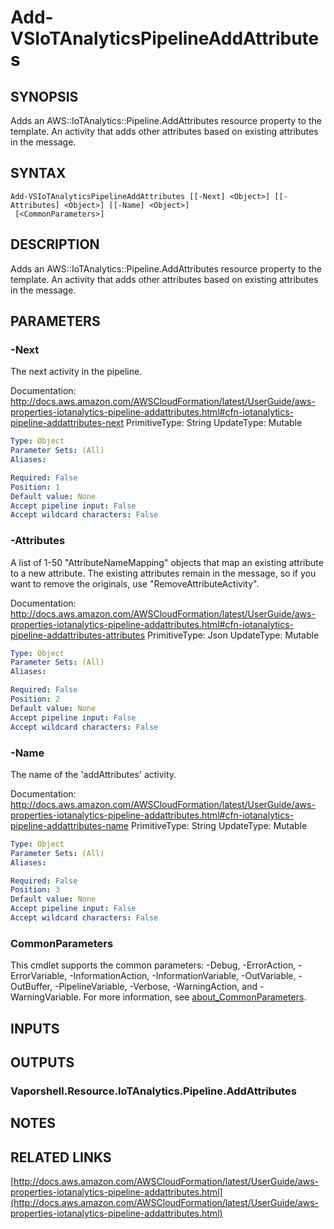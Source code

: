 # Add-VSIoTAnalyticsPipelineAddAttributes

## SYNOPSIS
Adds an AWS::IoTAnalytics::Pipeline.AddAttributes resource property to the template.
An activity that adds other attributes based on existing attributes in the message.

## SYNTAX

```
Add-VSIoTAnalyticsPipelineAddAttributes [[-Next] <Object>] [[-Attributes] <Object>] [[-Name] <Object>]
 [<CommonParameters>]
```

## DESCRIPTION
Adds an AWS::IoTAnalytics::Pipeline.AddAttributes resource property to the template.
An activity that adds other attributes based on existing attributes in the message.

## PARAMETERS

### -Next
The next activity in the pipeline.

Documentation: http://docs.aws.amazon.com/AWSCloudFormation/latest/UserGuide/aws-properties-iotanalytics-pipeline-addattributes.html#cfn-iotanalytics-pipeline-addattributes-next
PrimitiveType: String
UpdateType: Mutable

```yaml
Type: Object
Parameter Sets: (All)
Aliases:

Required: False
Position: 1
Default value: None
Accept pipeline input: False
Accept wildcard characters: False
```

### -Attributes
A list of 1-50 "AttributeNameMapping" objects that map an existing attribute to a new attribute.
The existing attributes remain in the message, so if you want to remove the originals, use "RemoveAttributeActivity".

Documentation: http://docs.aws.amazon.com/AWSCloudFormation/latest/UserGuide/aws-properties-iotanalytics-pipeline-addattributes.html#cfn-iotanalytics-pipeline-addattributes-attributes
PrimitiveType: Json
UpdateType: Mutable

```yaml
Type: Object
Parameter Sets: (All)
Aliases:

Required: False
Position: 2
Default value: None
Accept pipeline input: False
Accept wildcard characters: False
```

### -Name
The name of the 'addAttributes' activity.

Documentation: http://docs.aws.amazon.com/AWSCloudFormation/latest/UserGuide/aws-properties-iotanalytics-pipeline-addattributes.html#cfn-iotanalytics-pipeline-addattributes-name
PrimitiveType: String
UpdateType: Mutable

```yaml
Type: Object
Parameter Sets: (All)
Aliases:

Required: False
Position: 3
Default value: None
Accept pipeline input: False
Accept wildcard characters: False
```

### CommonParameters
This cmdlet supports the common parameters: -Debug, -ErrorAction, -ErrorVariable, -InformationAction, -InformationVariable, -OutVariable, -OutBuffer, -PipelineVariable, -Verbose, -WarningAction, and -WarningVariable. For more information, see [about_CommonParameters](http://go.microsoft.com/fwlink/?LinkID=113216).

## INPUTS

## OUTPUTS

### Vaporshell.Resource.IoTAnalytics.Pipeline.AddAttributes
## NOTES

## RELATED LINKS

[http://docs.aws.amazon.com/AWSCloudFormation/latest/UserGuide/aws-properties-iotanalytics-pipeline-addattributes.html](http://docs.aws.amazon.com/AWSCloudFormation/latest/UserGuide/aws-properties-iotanalytics-pipeline-addattributes.html)

